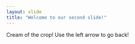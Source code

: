 ```yaml
---
layout: slide
title: "Welcome to our second slide!"
---
```

Cream of the crop!
Use the left arrow to go back!
